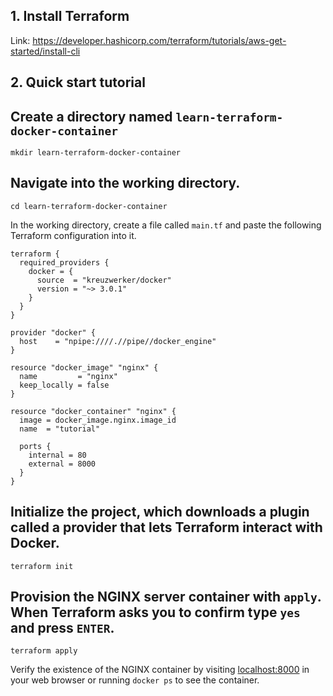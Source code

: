 ## 1. Install Terraform

Link: https://developer.hashicorp.com/terraform/tutorials/aws-get-started/install-cli

## 2. Quick start tutorial

Create a directory named `learn-terraform-docker-container`
----
```
mkdir learn-terraform-docker-container
```
Navigate into the working directory.
----
```
cd learn-terraform-docker-container
```
In the working directory, create a file called `main.tf` and paste the following Terraform configuration into it.
```
terraform {
  required_providers {
    docker = {
      source  = "kreuzwerker/docker"
      version = "~> 3.0.1"
    }
  }
}

provider "docker" {
  host    = "npipe:////.//pipe//docker_engine"
}

resource "docker_image" "nginx" {
  name         = "nginx"
  keep_locally = false
}

resource "docker_container" "nginx" {
  image = docker_image.nginx.image_id
  name  = "tutorial"

  ports {
    internal = 80
    external = 8000
  }
}
```
Initialize the project, which downloads a plugin called a provider that lets Terraform interact with Docker.
----
```
terraform init
```
Provision the NGINX server container with `apply`. When Terraform asks you to confirm type `yes` and press `ENTER`.
----
```
terraform apply
```
Verify the existence of the NGINX container by visiting [localhost:8000](http://localhost:8000) in your web browser or running `docker ps` to see the container.
